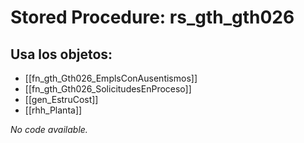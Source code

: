 # Stored Procedure: rs_gth_gth026

## Usa los objetos:
- [[fn_gth_Gth026_EmplsConAusentismos]]
- [[fn_gth_Gth026_SolicitudesEnProceso]]
- [[gen_EstruCost]]
- [[rhh_Planta]]

*No code available.*
